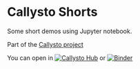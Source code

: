 # Callysto Shorts

Some short demos using Jupyter notebook.

Part of the [Callysto project](https://callysto.ca)

You can open in [![Callysto Hub](https://raw.githubusercontent.com/callysto/curriculum-notebooks/master/open-in-callysto-button.svg?sanitize=true)](https://hub.callysto.ca/jupyter/user-redirect/git-pull?repo=https://github.com/callysto/Shorts&subPath=master.ipynb) or [![Binder](https://mybinder.org/badge.svg)](https://mybinder.org/v2/gh/callysto/Shorts/master?filepath=master.ipynb)
